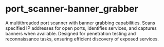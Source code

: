 # port_scanner-banner_grabber
A multithreaded port scanner with banner grabbing capabilities. Scans specified IP addresses for open ports, identifies services, and captures banners when available. Designed for penetration testing and reconnaissance tasks, ensuring efficient discovery of exposed services.

